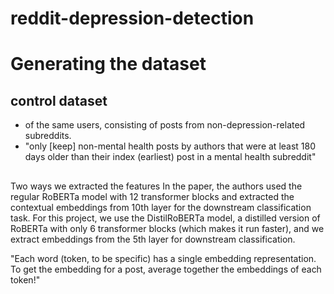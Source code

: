 # reddit-depression-detection

# Generating the dataset
## control dataset
- of the same users, consisting of posts from non-depression-related subreddits.
- "only [keep] non-mental health posts by authors that were at least 180 days older than their index (earliest) post in a mental health subreddit"

##
Two ways we extracted the features
In the paper, the authors used the regular RoBERTa model with 12 transformer blocks and extracted the contextual embeddings from 10th layer for the downstream classification task. For this project, we use the DistilRoBERTa model, a distilled version of RoBERTa with only 6 transformer blocks (which makes it run faster), and we extract embeddings from the 5th layer for downstream classification. 

"Each word (token, to be specific) has a single embedding representation. To get the embedding for a post, average together the embeddings of each token!"


